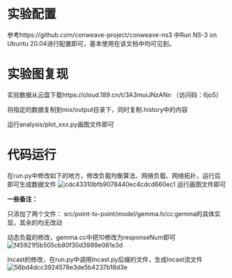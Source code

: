 # 实验配置
参考https://github.com/conweave-project/conweave-ns3 中Run NS-3 on Ubuntu 20.04进行配置即可，基本使用在该文档中均可见到。

# 实验图复现
实验数据从云盘下载https://cloud.189.cn/t/3A3muiJNzANn （访问码：6jo5）

将指定的数据复制到mix/output目录下，同时复制.history中的内容

运行analysis/plot_xxx.py画图文件即可

# 代码运行
在run.py中修改如下的地方，修改负载均衡算法、网络负载、网络拓扑，运行后即可生成数据文件
![cdc43310bfb9078440ec4cdcd660ec1](https://github.com/run-around-zhen/gemma/assets/55088145/da984f8b-1301-4c9c-a2a2-c416a1afcd25)
运行画图文件即可

**一些备注：**

只添加了两个文件：
src/point-to-point/model/gemma.h/cc:gemma的具体实现，其余的均无改动

动态负载的修改，gemma.cc中把10修改为responseNum即可
![f45921f5b505cb80f30d3989e081e3d](https://github.com/run-around-zhen/gemma/assets/55088145/705011fd-a351-49a5-a423-6b2a4a825806)

Incast的修改，在run.py中调用Incast.py后缀的文件，生成Incast流文件
![56bd4dcc3924578e3de5b4237b18d3e](https://github.com/run-around-zhen/gemma/assets/55088145/c73de0d8-8501-402e-8ce7-b3aa0bfe6327)
